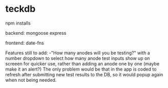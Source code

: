 # teckdb
npm installs

backend:
mongoose
express

frontend:
date-fns



Features still to add:
-"How many anodes will you be testing?" with a number dropdown to select how many anode test inputs show up on screeen for quicker use, rather than adding an anode one by one (maybe make it an alert?) The only problem would be that in the app is coded to refresh after submitting new test results to the DB, so it would popup again when not being needed.